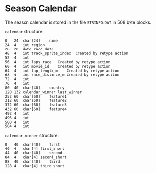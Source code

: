 # Season Calendar

The season calendar is stored in the file `STRINFO.DAT` in 508 byte blocks.

`calendar` structure: 

```
0   24  char[24]    name    
24  4   int region  
28  20  date race_date    
48  4   int track_sprite_index  Created by retype action
52  4   int     
56  4   int laps_race   Created by retype action
60  4   int movie_id    Created by retype action
64  4   int lap_length_m    Created by retype action
68  4   int race_distance_m Created by retype action
72  4   int     
76  4   int     
80  40  char[40]    country 
120 132 calendar_winner last_winner 
252 60  char[60]    feature1    
312 60  char[60]    feature2    
372 60  char[60]    feature3    
432 60  char[60]    feature4    
492 4   int     
496 4   int     
500 4   int     
504 4   int     
```

`calendar_winner` structure:

```
0   40  char[40]    first   
40  4   char[4] first_short 
44  40  char[40]    second  
84  4   char[4] second_short    
88  40  char[40]    third   
128 4   char[4] third_short 
```